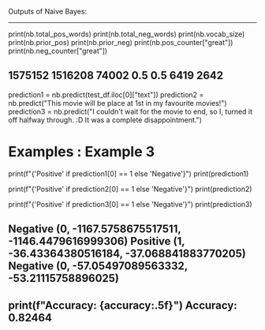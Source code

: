 Outputs of Naive Bayes:

--------------------------------------
print(nb.total_pos_words)
print(nb.total_neg_words)
print(nb.vocab_size)
print(nb.prior_pos)
print(nb.prior_neg)
print(nb.pos_counter["great"])
print(nb.neg_counter["great"])

1575152
1516208
74002
0.5
0.5
6419
2642
--------------------------------------

prediction1 = nb.predict(test_df.iloc[0]["text"])
prediction2 = nb.predict("This movie will be place at 1st in my favourite movies!")
prediction3 = nb.predict("I couldn't wait for the movie to end, so I, turned it off halfway through. :D It was a complete disappointment.")

# Examples : Example 3
print(f"{'Positive' if prediction1[0] == 1 else 'Negative'}")
print(prediction1)

print(f"{'Positive' if prediction2[0] == 1 else 'Negative'}")
print(prediction2)

print(f"{'Positive' if prediction3[0] == 1 else 'Negative'}")
print(prediction3)

Negative
(0, -1167.5758675517511, -1146.4479616999306)
Positive
(1, -36.43364380516184, -37.068841883770205)
Negative
(0, -57.05497089563332, -53.21115758896025)
-----------------------------------------------
print(f"Accuracy: {accuracy:.5f}")
Accuracy: 0.82464
--------------------------------
